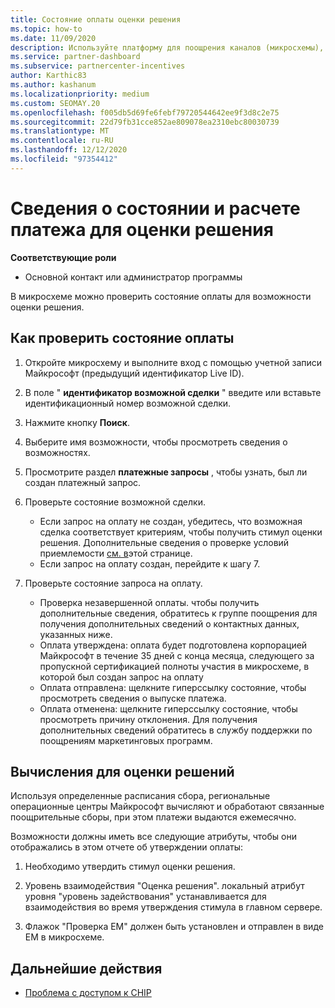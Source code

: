 ```yaml
---
title: Состояние оплаты оценки решения
ms.topic: how-to
ms.date: 11/09/2020
description: Используйте платформу для поощрения каналов (микросхемы), чтобы найти сведения о возможностях оценки решения, их вычислениях и состоянии оплаты.
ms.service: partner-dashboard
ms.subservice: partnercenter-incentives
author: Karthic83
ms.author: kashanum
ms.localizationpriority: medium
ms.custom: SEOMAY.20
ms.openlocfilehash: f005db5d69fe6febf79720544642ee9f3d8c2e75
ms.sourcegitcommit: 22d79fb31cce852ae809078ea2310ebc80030739
ms.translationtype: MT
ms.contentlocale: ru-RU
ms.lasthandoff: 12/12/2020
ms.locfileid: "97354412"
---
```

# <a name="solution-assessment-payment-status-and-calculation-info"></a>Сведения о состоянии и расчете платежа для оценки решения

**Соответствующие роли**

- Основной контакт или администратор программы

В микросхеме можно проверить состояние оплаты для возможности оценки решения.

## <a name="how-to-review-your-payment-status"></a>Как проверить состояние оплаты

1. Откройте микросхему и выполните вход с помощью учетной записи Майкрософт (предыдущий идентификатор Live ID).
2. В поле " **идентификатор возможной сделки** " введите или вставьте идентификационный номер возможной сделки.
3. Нажмите кнопку **Поиск**.
4. Выберите имя возможности, чтобы просмотреть сведения о возможностях.
5. Просмотрите раздел **платежные запросы** , чтобы узнать, был ли создан платежный запрос.
6. Проверьте состояние возможной сделки.

    - Если запрос на оплату не создан, убедитесь, что возможная сделка соответствует критериям, чтобы получить стимул оценки решения. Дополнительные сведения о проверке условий приемлемости [см. в](chip-solution-assessment.md)этой странице.
    - Если запрос на оплату создан, перейдите к шагу 7.
7. Проверьте состояние запроса на оплату.

    - Проверка незавершенной оплаты. чтобы получить дополнительные сведения, обратитесь к группе поощрения для получения дополнительных сведений о контактных данных, указанных ниже.
    - Оплата утверждена: оплата будет подготовлена корпорацией Майкрософт в течение 35 дней с конца месяца, следующего за пропускной сертификацией полноты участия в микросхеме, в которой был создан запрос на оплату
    -  Оплата отправлена: щелкните гиперссылку состояние, чтобы просмотреть сведения о выпуске платежа.
    - Оплата отменена: щелкните гиперссылку состояние, чтобы просмотреть причину отклонения. Для получения дополнительных сведений обратитесь в службу поддержки по поощрениям маркетинговых программ.

## <a name="calculations-for-solutions-assessment"></a>Вычисления для оценки решений

Используя определенные расписания сбора, региональные операционные центры Майкрософт вычисляют и обработают связанные поощрительные сборы, при этом платежи выдаются ежемесячно.

Возможности должны иметь все следующие атрибуты, чтобы они отображались в этом отчете об утверждении оплаты:

1. Необходимо утвердить стимул оценки решения.

1. Уровень взаимодействия "Оценка решения". локальный атрибут уровня "уровень задействования" устанавливается для взаимодействия во время утверждения стимула в главном сервере.
 
1. Флажок "Проверка EM" должен быть установлен и отправлен в виде EM в микросхеме.

## <a name="next-steps"></a>Дальнейшие действия

- [Проблема с доступом к CHIP](chip-access-trouble.md) 
